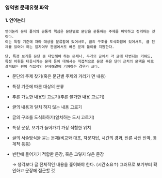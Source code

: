 ### 영역별 문제유형 파악 

#### 1. 언어논리 

```
언어논리 문제 풀이의 공통적 핵심은 문단별로 문단을 관통하는 주제를 파악하고 정리하는 것이다. 
이는 특정 기준에 따라 대상을 분류함에 있어서도, 글의 구조를 도식화함에 있어서도, 글 전체를 읽어야 하는 일치여부 판별에서도 빠른 문제 풀이를 지원한다. 

단, 특정 보기를 문단 중 대입해야 하는 문제나, 두개의 글에서 각 글에 대변되는 키워드, 특정 어휘를 대응시키는 문제 등에 대해서는 직접적으로 문장 혹은 단어 근처의 문맥을 바로 살펴보는 편이 직접적인 문제해결에 기여하는 경우가 크다. 
```

- 문단의 주제 찾기(혹은 문단별 주제와 거리가 먼 내용)

- 특정 기준에 따른 대상의 분류 

- 추론 가능한 내용만 고르기(추론 불가한 내용 고르기) 

- 글의 내용과 일치 하지 않는 내용 고르기 

- 글의 구조를 도식화하기(일치하는 도시 고르기)

- 특정 문장, 보기가 들어가기 가장 적합한 위치 

- 글의 서술방식을 묻는 문제(비교와 대조, 자문자답, 시간의 경과, 반론 사전 반박, 통계적 등등)

- 빈칸에 들어가기 적합한 문장, 혹은 그렇지 않은 문장

  → 생각보다 글 전체적인 내용을 훑어봐야 한다. (시간소요↑) 그러므로 보기부터 확인하고 문장에 접근할 것 